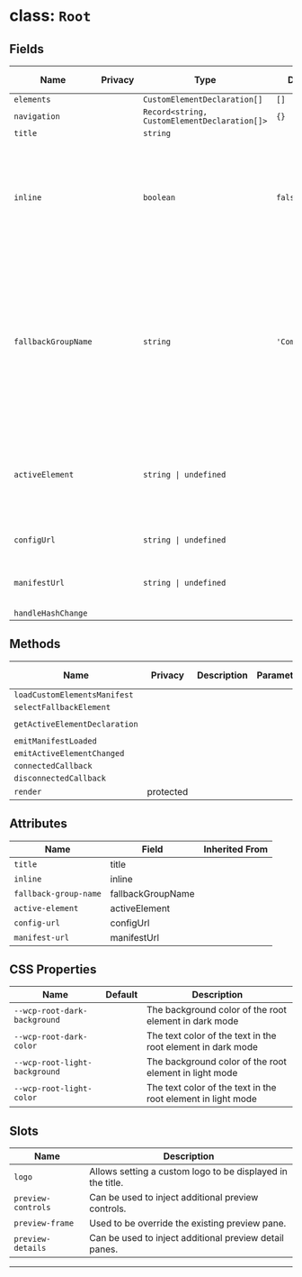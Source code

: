 # class: `Root`

## Fields

| Name                | Privacy | Type                                         | Default        | Description                                                                                                                                                                                                                                                                | Inherited From |
| ------------------- | ------- | -------------------------------------------- | -------------- | -------------------------------------------------------------------------------------------------------------------------------------------------------------------------------------------------------------------------------------------------------------------------- | -------------- |
| `elements`          |         | `CustomElementDeclaration[]`                 | `[]`           |                                                                                                                                                                                                                                                                            |                |
| `navigation`        |         | `Record<string, CustomElementDeclaration[]>` | `{}`           |                                                                                                                                                                                                                                                                            |                |
| `title`             |         | `string`                                     |                |                                                                                                                                                                                                                                                                            |                |
| `inline`            |         | `boolean`                                    | `false`        | Flags the component to be displayed inline and not standalone. Requires the surrounding&#xA;layout to provide the necessary styles like for any other block element.                                                                                                       |                |
| `fallbackGroupName` |         | `string`                                     | `'Components'` | Allows to set a fallback group name for elements that do not have a \`groups\` property.&#xA;So this is the name of the group that will contain all elements unless the manifest is&#xA;generated with the optional \`@webcomponents-preview/cem-plugin-grouping\` plugin. |                |
| `activeElement`     |         | `string \| undefined`                        |                | Sets the currently active element by its tag name. Will be updated at runtime and can&#xA;be preset with an initial value to define the active element at startup.                                                                                                         |                |
| `configUrl`         |         | `string \| undefined`                        |                | Allows to set a url to load a config file from.                                                                                                                                                                                                                            |                |
| `manifestUrl`       |         | `string \| undefined`                        |                | Defines the location of the custom element manifest file.                                                                                                                                                                                                                  |                |
| `handleHashChange`  |         |                                              |                |                                                                                                                                                                                                                                                                            |                |

## Methods

| Name                          | Privacy   | Description | Parameters | Return                                  | Inherited From |
| ----------------------------- | --------- | ----------- | ---------- | --------------------------------------- | -------------- |
| `loadCustomElementsManifest`  |           |             |            |                                         |                |
| `selectFallbackElement`       |           |             |            |                                         |                |
| `getActiveElementDeclaration` |           |             |            | `CustomElementDeclaration \| undefined` |                |
| `emitManifestLoaded`          |           |             |            |                                         |                |
| `emitActiveElementChanged`    |           |             |            |                                         |                |
| `connectedCallback`           |           |             |            |                                         |                |
| `disconnectedCallback`        |           |             |            |                                         |                |
| `render`                      | protected |             |            | `TemplateResult`                        |                |

## Attributes

| Name                  | Field             | Inherited From |
| --------------------- | ----------------- | -------------- |
| `title`               | title             |                |
| `inline`              | inline            |                |
| `fallback-group-name` | fallbackGroupName |                |
| `active-element`      | activeElement     |                |
| `config-url`          | configUrl         |                |
| `manifest-url`        | manifestUrl       |                |

## CSS Properties

| Name                          | Default | Description                                                  |
| ----------------------------- | ------- | ------------------------------------------------------------ |
| `--wcp-root-dark-background`  |         | The background color of the root element in dark mode        |
| `--wcp-root-dark-color`       |         | The text color of the text in the root element in dark mode  |
| `--wcp-root-light-background` |         | The background color of the root element in light mode       |
| `--wcp-root-light-color`      |         | The text color of the text in the root element in light mode |

## Slots

| Name               | Description                                                |
| ------------------ | ---------------------------------------------------------- |
| `logo`             | Allows setting a custom logo to be displayed in the title. |
| `preview-controls` | Can be used to inject additional preview controls.         |
| `preview-frame`    | Used to be override the existing preview pane.             |
| `preview-details`  | Can be used to inject additional preview detail panes.     |

<hr/>
